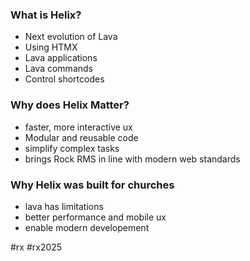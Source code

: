 ### What is Helix?
- Next evolution of Lava
- Using HTMX
- Lava applications
- Lava commands
- Control shortcodes
### Why does Helix Matter?
- faster, more interactive ux
- Modular and reusable code
- simplify complex tasks
- brings Rock RMS in line with modern web standards
### Why Helix was built for churches
- lava has limitations
- better performance and mobile ux
- enable modern developement

#rx #rx2025 